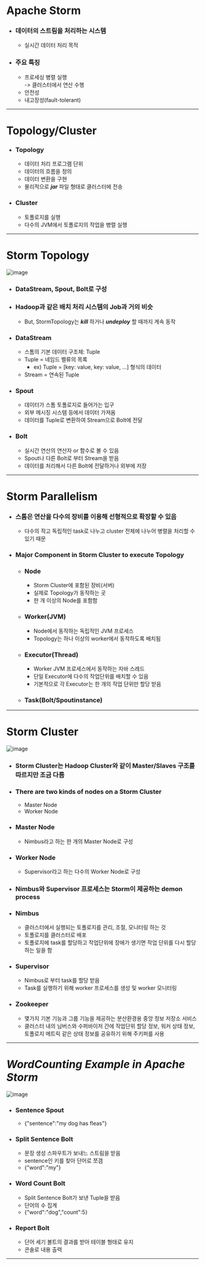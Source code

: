 # **Apache Storm**
- ### 데이터의 스트림을 처리하는 시스템
  - 실시간 데이터 처리 목적
- ### 주요 특징
  - 프로세싱 병렬 실행<br>
    -> 클러스터에서 연산 수행
  - 안전성
  - 내고장성(fault-tolerant)
---
# **Topology/Cluster**
- ### Topology
  - 데이터 처리 프로그램 단위
  - 데이터의 흐름을 정의
  - 데이터 변환을 구현
  - 물리적으로 ***jar*** 파일 형태로 클러스터에 전송
- ### Cluster
  - 토폴로지를 실행
  - 다수의 JVM에서 토폴로지의 작업을 병렬 실행
---
# **Storm Topology**
![image](https://user-images.githubusercontent.com/81546637/132097540-8336d938-4d63-4467-a59b-24887da1c30f.png)
- ### DataStream, Spout, Bolt로 구성
- ### Hadoop과 같은 배치 처리 시스템의 Job과 거의 비슷
  - But, StormTopology는 ***kill*** 하거나 ***undeploy*** 할 때까지 계속 동작 
- ### DataStream
  - 스톰의 기본 데이터 구조체: Tuple
  - Tuple = 네임드 벨류의 목록
    - ex) Tuple = [key: value, key: value, ...] 형식의 데이터
  - Stream = 연속된 Tuple
- ### Spout
  - 데이터가 스톰 토폴로지로 들어가는 입구
  - 외부 메시징 시스템 등에서 데이터 가져옴
  - 데이터를 Tuple로 변환하여 Stream으로 Bolt에 전달
- ### Bolt
  - 실시간 연산의 연산자 or 함수로 볼 수 있음
  - Spout나 다른 Bolt로 부터 Stream을 받음
  - 데이터를 처리해서 다른 Bolt에 전달하거나 외부에 저장
---
# **Storm Parallelism**
- ### 스톰은 연산을 다수의 장비를 이용해 선형적으로 확장할 수 있음
  - 다수의 작고 독립적인 task로 나누고 cluster 전체에 나누어 병렬을 처리할 수 있기 때문
- ### Major Component in Storm Cluster to execute Topology
  - ### Node
    - Storm Cluster에 포함된 장비(서버)
    - 실제로 Topology가 동작하는 곳
    - 한 개 이상의 Node를 포함함
  - ### Worker(JVM)
    - Node에서 동작하는 독립적인 JVM 프로세스
    - Topology는 하나 이상의 worker에서 동작하도록 배치됨
  - ### Executor(Thread)
    - Worker JVM 프로세스에서 동작하는 자바 스레드
    - 단일 Executor에 다수의 작업단위를 배치할 수 있음
    - 기본적으로 각 Executor는 한 개의 작업 단위만 할당 받음
  - ### Task(Bolt/Spoutinstance)
---
# **Storm Cluster**
![image](https://user-images.githubusercontent.com/81546637/132098059-cacef3ca-4757-4309-b448-53ec9f1b2ffb.png)
- ### Storm Cluster는 Hadoop Cluster와 같이 Master/Slaves 구조를 따르지만 조금 다름
- ### There are two kinds of nodes on a Storm Cluster
  - Master Node
  - Worker Node
- ### Master Node
  - Nimbus라고 하는 한 개의 Master Node로 구성
- ### Worker Node
  - Supervisor라고 하는 다수의 Worker Node로 구성
- ### Nimbus와 Supervisor 프로세스는 Storm이 제공하는 demon process
- ### Nimbus
  - 클러스터에서 실행되는 토폴로지를 관리, 조절, 모니터링 하는 것
  - 토폴로지를 클러스터로 배포
  - 토폴로지에 task를 할당하고 작업단위에 장애가 생기면 작업 단위를 다시 할당하는 일을 함
- ### Supervisor
  - Nimbus로 부터 task를 할당 받음
  - Task를 실행하기 위해 worker 프로세스를 생성 및 worker 모니터링
- ### Zookeeper
  - 몇가지 기본 기능과 그룹 기능을 제공하는 분산환경용 중앙 정보 저장소 서비스
  - 클러스터 내의 님버스와 수퍼바이저 간에 작업단위 할당 정보, 워커 상태 정보, 토폴로지 메트릭 같은 상태 정보를 공유하기 위해 주키퍼를 사용        
---
# ***WordCounting Example in Apache Storm***
![image](https://user-images.githubusercontent.com/81546637/132815503-d4b5f776-323b-4384-9a6a-a7c761e60ead.png)
- ### Sentence Spout
  - {"sentence":"my dog has fleas"}
- ### Split Sentence Bolt
  - 문장 생성 스파우트가 보내느 스트림을 받음
  - sentence인 키를 찾아 단어로 쪼갬
  - {"word":"my"}
- ### Word Count Bolt
  - Split Sentence Bolt가 보낸 Tuple을 받음
  - 단어의 수 집계
  - {"word":"dog","count":5}
- ### Report Bolt
  - 단어 세기 볼트의 결과를 받아 테이블 형태로 유지
  - 콘솔로 내용 출력        
---
